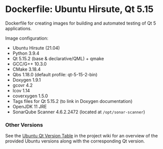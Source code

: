 # Dockerfile: Ubuntu Hirsute, Qt 5.15

Dockerfile for creating images for building and automated testing of Qt 5 applications.

Image configuration:
- Ubuntu Hirsute (21.04)
- Python 3.9.4
- Qt 5.15.2 (base & declarative/QML) + qmake
- GCC/G++ 10.3.0
- CMake 3.18.4
- Qbs 1.18.0 (default profile: qt-5-15-2-bin)
- Doxygen 1.9.1
- gcovr 4.2
- lcov 1.14
- coverxygen 1.5.0
- Tags files for Qt 5.15.2 (to link in Doxygen documentation)
- OpenJDK 11 JRE
- SonarQube Scanner 4.6.2.2472 (located at `/opt/sonar-scanner`)


### Other Versions ###
See the [Ubuntu Qt Version Table](https://github.com/j-ulrich/docker_qt/wiki/Ubuntu-Qt-Version-Table) in the project
wiki for an overview of the provided Ubuntu versions along with the corresponding Qt version.